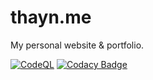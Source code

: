# thayn.me

My personal website & portfolio.

[![CodeQL](https://github.com/AnalogCyan/thayn.me/actions/workflows/codeql-analysis.yml/badge.svg)](https://github.com/AnalogCyan/thayn.me/actions/workflows/codeql-analysis.yml)
[![Codacy Badge](https://app.codacy.com/project/badge/Grade/c8619787f80244e8add57922482751e9)](https://www.codacy.com/gh/AnalogCyan/thayn.me/dashboard?utm_source=github.com&utm_medium=referral&utm_content=AnalogCyan/thayn.me&utm_campaign=Badge_Grade)
